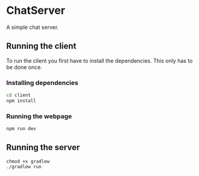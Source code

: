 # ChatServer
A simple chat server.

## Running the client
To run the client you first have to install the dependencies. This only has to be done once.

### Installing dependencies
```bash
cd client
npm install
```

### Running the webpage
```bash
npm run dev
```

## Running the server
```
chmod +x gradlew
./gradlew run
```
